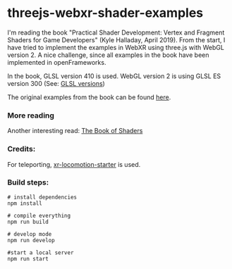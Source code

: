 # threejs-webxr-shader-examples

I'm reading the book "Practical Shader Development: Vertex and Fragment Shaders for Game Developers" (Kyle Halladay, April 2019).
From the start, I have tried to implement the examples in WebXR using three.js with WebGL version 2.
A nice challenge, since all examples in the book have been implemented in openFrameworks.

In the book, GLSL version 410 is used. WebGL version 2 is using GLSL ES version 300
(See: [GLSL versions][GLSL-Versions])

The original examples from the book can be found [here][Book examples].

### More reading
Another interesting read: [The Book of Shaders][book-of-shaders]

### Credits:
For teleporting, [xr-locomotion-starter][xr-locomotion-starter] is used.

### Build steps:

```
# install dependencies
npm install

# compile everything
npm run build

# develop mode
npm run develop

#start a local server
npm run start
```

[xr-locomotion-starter]: https://github.com/SamsungInternet/xr-locomotion-starter
[book-of-shaders]: https://thebookofshaders.com/
[GLSL-Versions]: https://github.com/mattdesl/lwjgl-basics/wiki/GLSL-Versions
[Book examples]: https://github.com/Apress/practical-shader-dev

